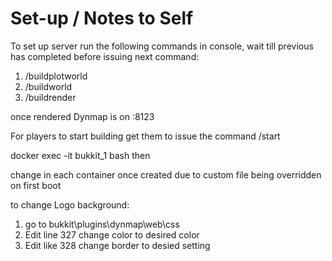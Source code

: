 # Set-up / Notes to Self

To set up server run the following commands in console, wait till previous has completed before issuing next command:
1. /buildplotworld
2. /buildworld
3. /buildrender

once rendered Dynmap is on <IP>:8123
  
For players to start building get them to issue the command /start

docker exec -it bukkit_1 bash then

change in each container once created due to custom file being overridden on first boot

to change Logo background:
 1. go to bukkit\plugins\dynmap\web\css
 2. Edit line 327 change color to desired color 
 3.  Edit like 328 change border to desied setting
 

